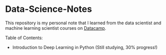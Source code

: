 # Data-Science-Notes
<p>This repository is my personal note that I learned from the data scientist and machine learning scientist courses on <a href="https://www.datacamp.com/" target="_blank">Datacamp</a>.</p>
<p>Table of Contents:</p>
<ul> 
  <li>Introduction to Deep Learning in Python (Still studying, 30% progress!)</li>
</ul>
